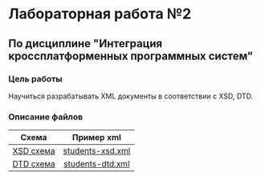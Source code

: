 # Лабораторная работа №2 #
## По дисциплине "Интеграция кроссплатформенных программных систем" ##
### Цель работы ###
Научиться разрабатывать XML документы в соответствии с XSD, DTD.

### Описание файлов ###
Схема | Пример xml
:---:|:---:
[XSD схема](src/main/resources/xsd/schema.xsd) | [students-xsd.xml](src/main/resources/xml/students-xsd.xml)
[DTD схема](src/main/resources/dtd/schema.dtd) | [students-dtd.xml](src/main/resources/xml/students-xsd.xml)